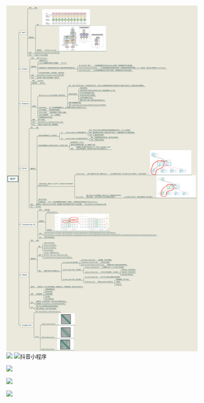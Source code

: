 ![](bert.png)
![](https://i.postimg.cc/RC1Mc86V/image.png)
<img src="https://github.com/bjleah/NLP/blob/main/nlp-mindmap/bert.png" width="200" height="200" alt="抖音小程序"/><br/>

![](https://github.com/bjleah/NLP/raw/main/nlp-mindmap/%E5%8F%A5%E6%B3%95%E5%88%86%E6%9E%90.png)

![](https://github.com/bjleah/NLP/raw/main/nlp-mindmap/%E7%9F%A5%E8%AF%86%E5%9B%BE%E8%B0%B1.png)

![](https://github.com/bjleah/NLP/raw/main/nlp-mindmap/%E8%87%AA%E7%84%B6%E8%AF%AD%E8%A8%80%E6%8E%A8%E7%90%86(NLI).png)
